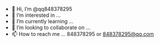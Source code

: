 - 👋 Hi, I’m @qq848378295
- 👀 I’m interested in ...
- 🌱 I’m currently learning ...
- 💞️ I’m looking to collaborate on ...
- 📫 How to reach me ... 848378295 or 848378295@qq.com

<!---
qq848378295/qq848378295 is a ✨ special ✨ repository because its `README.md` (this file) appears on your GitHub profile.
You can click the Preview link to take a look at your changes.
--->
